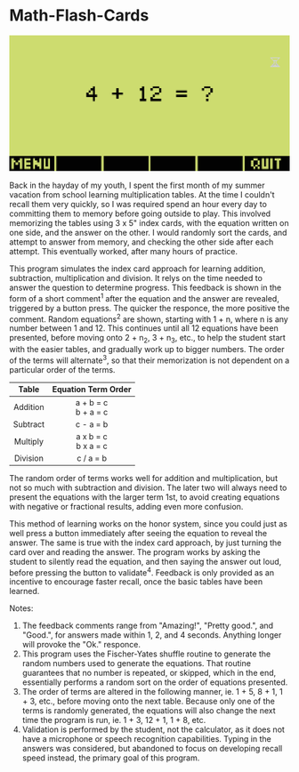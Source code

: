 # Math-Flash-Cards

![Screenshot of Risk-Battle-Simulator](https://github.com/yeri63-hp48g/Math-Flash-Cards/raw/main/Math.png)

Back in the hayday of my youth, I spent the first month of my summer vacation from school learning multiplication tables. At the time I couldn't recall them very quickly, so I was required spend an hour every day to committing them to memory before going outside to play. This involved memorizing the tables using 3 x 5" index cards, with the equation written on one side, and the answer on the other. I would randomly sort the cards, and attempt to answer from memory, and checking the other side after each attempt. This eventually worked, after many hours of practice.

This program simulates the index card approach for learning addition, subtraction, multiplication and division. It relys on the time needed to answer the question to determine progress. This feedback is shown in the form of a short comment<sup>1</sup> after the equation and the answer are revealed, triggered by a button press. The quicker the responce, the more positive the comment. Random equations<sup>2</sup> are shown, starting with 1 + n, where n is any number between 1 and 12. This continues until all 12 equations have been presented, before moving onto 2 + n<sub>2</sub>, 3 + n<sub>3</sub>, etc., to help the student start with the easier tables, and gradually work up to bigger numbers. The order of the terms will alternate<sup>3</sup>, so that their memorization is not dependent on a particular order of the terms.

| Table    | Equation Term Order      |
| :-:      | :-:                      |
| Addition | a + b = c<br />b + a = c |
| Subtract | c - a = b                |
| Multiply | a x b = c<br />b x a = c |
| Division | c / a = b                |

The random order of terms works well for addition and multiplication, but not so much with subtraction and division. The later two will always need to present the equations with the larger term 1st, to avoid creating equations with negative or fractional results, adding even more confusion.

This method of learning works on the honor system, since you could just as well press a button immediately after seeing the equation to reveal the answer. The same is true with the index card approach, by just turning the card over and reading the answer. The program works by asking the student to silently read the equation, and then saying the answer out loud, before pressing the button to validate<sup>4</sup>. Feedback is only provided as an incentive to encourage faster recall, once the basic tables have been learned.

Notes:
1. The feedback comments range from "Amazing!", "Pretty good.", and "Good.", for answers made within 1, 2, and 4 seconds. Anything longer will provoke the "Ok." responce.
2. This program uses the Fischer-Yates shuffle routine to generate the random numbers used to generate the equations. That routine guarantees that no number is repeated, or skipped, which in the end, essentially performs a random sort on the order of equations presented.
3. The order of terms are altered in the following manner, ie. 1 + 5, 8 + 1, 1 + 3, etc., before moving onto the next table. Because only one of the terms is randomly generated, the equations will also change the next time the program is run, ie. 1 + 3, 12 + 1, 1 + 8, etc.
4. Validation is performed by the student, not the calculator, as it does not have a microphone or speech recognition capabilities. Typing in the answers was considered, but abandoned to focus on developing recall speed instead, the primary goal of this program.
